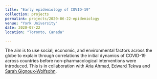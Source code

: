 ```yaml
---
title: "Early epidemiology of COVID-19"
collection: projects
permalink: projects/2020-06-22-epidemiology
venue: "York University"
date: 2020-07-22
location: "Toronto, Canada"

---
```





The aim is to use social, economic, and environmental factors  across the globe to explain through correlations the initial dynamics of COVID-19 across countries before non-pharmacological interventions   were introduced. This is in collaboration with [Aria Ahmad](https://dighr.yorku.ca/people/aria-ilyad-ahmad/), [Edward Tekwa](https://edwardtekwa.weebly.com) and [Sarah Gignoux-Wolfsohn](https://serc.si.edu/research).
